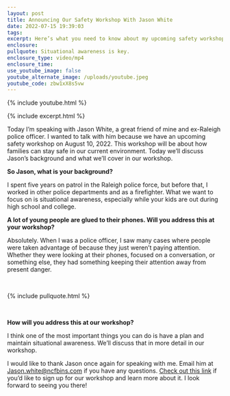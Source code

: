 ```yaml
---
layout: post
title: Announcing Our Safety Workshop With Jason White
date: 2022-07-15 19:39:03
tags:
excerpt: Here’s what you need to know about my upcoming safety workshop.
enclosure:
pullquote: Situational awareness is key.
enclosure_type: video/mp4
enclosure_time:
use_youtube_image: false
youtube_alternate_image: /uploads/youtube.jpeg
youtube_code: zbw1xX8s5vw
---
```

{% include youtube.html %}

{% include excerpt.html %}

Today I’m speaking with Jason White, a great friend of mine and ex-Raleigh police officer. I wanted to talk with him because we have an upcoming safety workshop on August 10, 2022. This workshop will be about how families can stay safe in our current environment. Today we’ll discuss Jason’s background and what we’ll cover in our workshop.&nbsp;

**So Jason, what is your background?**

I spent five years on patrol in the Raleigh police force, but before that, I worked in other police departments and as a firefighter. What we want to focus on is situational awareness, especially while your kids are out during high school and college.&nbsp;

**A lot of young people are glued to their phones. Will you address this at your workshop?**

Absolutely. When I was a police officer, I saw many cases where people were taken advantage of because they just weren’t paying attention. Whether they were looking at their phones, focused on a conversation, or something else, they had something keeping their attention away from present danger.

&nbsp;

{% include pullquote.html %}

&nbsp;

**How will you address this at our workshop?**

I think one of the most important things you can do is have a plan and maintain situational awareness. We’ll discuss that in more detail in our workshop.&nbsp;

I would like to thank Jason once again for speaking with me. Email him at [Jason.white@ncfbins.com](mailto:Jason.white@ncfbins.com) if you have any questions. [Check out this link](https://www.eventbrite.com/e/family-safety-workshop-tickets-359542520357) if you’d like to sign up for our workshop and learn more about it. I look forward to seeing you there\!&nbsp;
